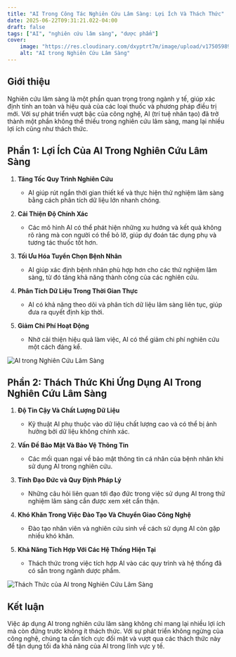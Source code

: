 ```yaml
---
title: "AI Trong Công Tác Nghiên Cứu Lâm Sàng: Lợi Ích Và Thách Thức"
date: 2025-06-22T09:31:21.022-04:00
draft: false
tags: ["AI", "nghiên cứu lâm sàng", "dược phẩm"]
cover:
    image: "https://res.cloudinary.com/dxyptrt7m/image/upload/v1750598906/zvahqiii2x7tjjqpeibq.jpg"
    alt: "AI trong Nghiên Cứu Lâm Sàng"
---
```


## Giới thiệu
Nghiên cứu lâm sàng là một phần quan trọng trong ngành y tế, giúp xác định tính an toàn và hiệu quả của các loại thuốc và phương pháp điều trị mới. Với sự phát triển vượt bậc của công nghệ, AI (trí tuệ nhân tạo) đã trở thành một phần không thể thiếu trong nghiên cứu lâm sàng, mang lại nhiều lợi ích cũng như thách thức.

## Phần 1: Lợi Ích Của AI Trong Nghiên Cứu Lâm Sàng
1. **Tăng Tốc Quy Trình Nghiên Cứu**
   - AI giúp rút ngắn thời gian thiết kế và thực hiện thử nghiệm lâm sàng bằng cách phân tích dữ liệu lớn nhanh chóng.

2. **Cải Thiện Độ Chính Xác**
   - Các mô hình AI có thể phát hiện những xu hướng và kết quả không rõ ràng mà con người có thể bỏ lỡ, giúp dự đoán tác dụng phụ và tương tác thuốc tốt hơn.

3. **Tối Ưu Hóa Tuyển Chọn Bệnh Nhân**
   - AI giúp xác định bệnh nhân phù hợp hơn cho các thử nghiệm lâm sàng, từ đó tăng khả năng thành công của các nghiên cứu.

4. **Phân Tích Dữ Liệu Trong Thời Gian Thực**
   - AI có khả năng theo dõi và phân tích dữ liệu lâm sàng liên tục, giúp đưa ra quyết định kịp thời.

5. **Giảm Chi Phí Hoạt Động**
   - Nhờ cải thiện hiệu quả làm việc, AI có thể giảm chi phí nghiên cứu một cách đáng kể.

![AI trong Nghiên Cứu Lâm Sàng](https://res.cloudinary.com/dxyptrt7m/image/upload/v1750598906/zvahqiii2x7tjjqpeibq.jpg)

## Phần 2: Thách Thức Khi Ứng Dụng AI Trong Nghiên Cứu Lâm Sàng
1. **Độ Tin Cậy Và Chất Lượng Dữ Liệu**
   - Kỹ thuật AI phụ thuộc vào dữ liệu chất lượng cao và có thể bị ảnh hưởng bởi dữ liệu không chính xác.

2. **Vấn Đề Bảo Mật Và Bảo Vệ Thông Tin**
   - Các mối quan ngại về bảo mật thông tin cá nhân của bệnh nhân khi sử dụng AI trong nghiên cứu.

3. **Tính Đạo Đức và Quy Định Pháp Lý**
   - Những câu hỏi liên quan tới đạo đức trong việc sử dụng AI trong thử nghiệm lâm sàng cần được xem xét cẩn thận.

4. **Khó Khăn Trong Việc Đào Tạo Và Chuyển Giao Công Nghệ**
   - Đào tạo nhân viên và nghiên cứu sinh về cách sử dụng AI còn gặp nhiều khó khăn.

5. **Khả Năng Tích Hợp Với Các Hệ Thống Hiện Tại**
   - Thách thức trong việc tích hợp AI vào các quy trình và hệ thống đã có sẵn trong ngành dược phẩm.

![Thách Thức của AI trong Nghiên Cứu Lâm Sàng](https://res.cloudinary.com/dxyptrt7m/image/upload/v1750598968/fhnmkefulbgdju52abxf.jpg)

## Kết luận
Việc áp dụng AI trong nghiên cứu lâm sàng không chỉ mang lại nhiều lợi ích mà còn đứng trước không ít thách thức. Với sự phát triển không ngừng của công nghệ, chúng ta cần tích cực đối mặt và vượt qua các thách thức này để tận dụng tối đa khả năng của AI trong lĩnh vực y tế.
